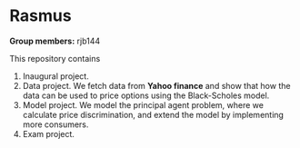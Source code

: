 # Rasmus

**Group members:**
rjb144

This repository contains  
1. Inaugural project. 
2. Data project. We fetch data from **Yahoo finance**  and show that how the data can be used to price options using the Black-Scholes model.
3. Model project. We model the principal agent problem, where we calculate price discrimination, and extend the model by implementing more consumers.
4. Exam project.
